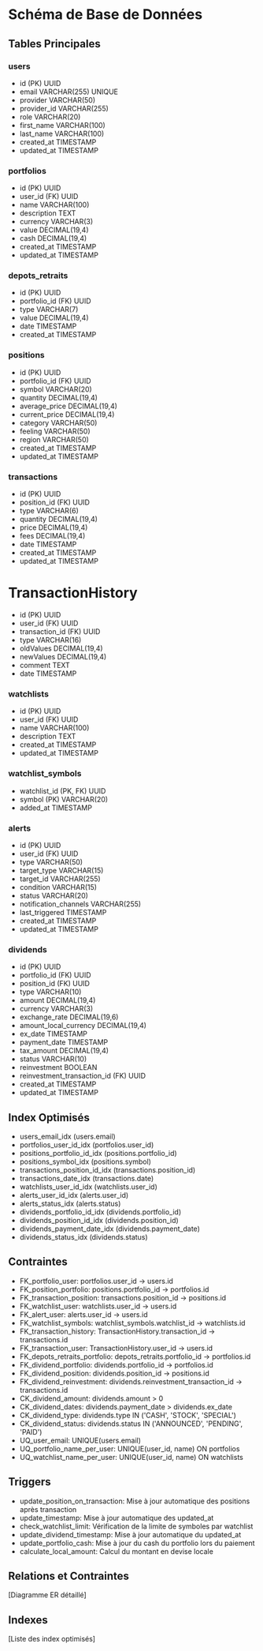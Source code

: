 # Schéma de Base de Données

## Tables Principales

### users
- id (PK) UUID
- email VARCHAR(255) UNIQUE
- provider VARCHAR(50)
- provider_id VARCHAR(255)
- role VARCHAR(20)
- first_name VARCHAR(100)
- last_name VARCHAR(100)
- created_at TIMESTAMP
- updated_at TIMESTAMP

### portfolios
- id (PK) UUID
- user_id (FK) UUID
- name VARCHAR(100)
- description TEXT
- currency VARCHAR(3)
- value DECIMAL(19,4)
- cash DECIMAL(19,4)
- created_at TIMESTAMP
- updated_at TIMESTAMP

### depots_retraits
- id (PK) UUID
- portfolio_id (FK) UUID
- type VARCHAR(7)
- value DECIMAL(19,4)
- date TIMESTAMP
- created_at TIMESTAMP

### positions
- id (PK) UUID
- portfolio_id (FK) UUID
- symbol VARCHAR(20)
- quantity DECIMAL(19,4)
- average_price DECIMAL(19,4)
- current_price DECIMAL(19,4)
- category VARCHAR(50)
- feeling VARCHAR(50)
- region VARCHAR(50)
- created_at TIMESTAMP
- updated_at TIMESTAMP

### transactions
- id (PK) UUID
- position_id (FK) UUID
- type VARCHAR(6)
- quantity DECIMAL(19,4)
- price DECIMAL(19,4)
- fees DECIMAL(19,4)
- date TIMESTAMP
- created_at TIMESTAMP
- updated_at TIMESTAMP

# TransactionHistory
- id (PK) UUID
- user_id (FK) UUID
- transaction_id (FK) UUID
- type VARCHAR(16)
- oldValues DECIMAL(19,4)
- newValues DECIMAL(19,4)
- comment TEXT
- date TIMESTAMP

### watchlists
- id (PK) UUID
- user_id (FK) UUID
- name VARCHAR(100)
- description TEXT
- created_at TIMESTAMP
- updated_at TIMESTAMP

### watchlist_symbols
- watchlist_id (PK, FK) UUID
- symbol (PK) VARCHAR(20)
- added_at TIMESTAMP

### alerts
- id (PK) UUID
- user_id (FK) UUID
- type VARCHAR(50)
- target_type VARCHAR(15)
- target_id VARCHAR(255)
- condition VARCHAR(15)
- status VARCHAR(20)
- notification_channels VARCHAR(255)
- last_triggered TIMESTAMP
- created_at TIMESTAMP
- updated_at TIMESTAMP

### dividends
- id (PK) UUID
- portfolio_id (FK) UUID
- position_id (FK) UUID
- type VARCHAR(10)
- amount DECIMAL(19,4)
- currency VARCHAR(3)
- exchange_rate DECIMAL(19,6)
- amount_local_currency DECIMAL(19,4)
- ex_date TIMESTAMP
- payment_date TIMESTAMP
- tax_amount DECIMAL(19,4)
- status VARCHAR(10)
- reinvestment BOOLEAN
- reinvestment_transaction_id (FK) UUID
- created_at TIMESTAMP
- updated_at TIMESTAMP



## Index Optimisés
- users_email_idx (users.email)
- portfolios_user_id_idx (portfolios.user_id)
- positions_portfolio_id_idx (positions.portfolio_id)
- positions_symbol_idx (positions.symbol)
- transactions_position_id_idx (transactions.position_id)
- transactions_date_idx (transactions.date)
- watchlists_user_id_idx (watchlists.user_id)
- alerts_user_id_idx (alerts.user_id)
- alerts_status_idx (alerts.status)
- dividends_portfolio_id_idx (dividends.portfolio_id)
- dividends_position_id_idx (dividends.position_id)
- dividends_payment_date_idx (dividends.payment_date)
- dividends_status_idx (dividends.status)

## Contraintes
- FK_portfolio_user: portfolios.user_id -> users.id
- FK_position_portfolio: positions.portfolio_id -> portfolios.id
- FK_transaction_position: transactions.position_id -> positions.id
- FK_watchlist_user: watchlists.user_id -> users.id
- FK_alert_user: alerts.user_id -> users.id
- FK_watchlist_symbols: watchlist_symbols.watchlist_id -> watchlists.id
- FK_transaction_history: TransactionHistory.transaction_id -> transactions.id
- FK_transaction_user: TransactionHistory.user_id -> users.id
- FK_depots_retraits_portfolio: depots_retraits.portfolio_id -> portfolios.id
- FK_dividend_portfolio: dividends.portfolio_id -> portfolios.id
- FK_dividend_position: dividends.position_id -> positions.id
- FK_dividend_reinvestment: dividends.reinvestment_transaction_id -> transactions.id
- CK_dividend_amount: dividends.amount > 0
- CK_dividend_dates: dividends.payment_date > dividends.ex_date
- CK_dividend_type: dividends.type IN ('CASH', 'STOCK', 'SPECIAL')
- CK_dividend_status: dividends.status IN ('ANNOUNCED', 'PENDING', 'PAID')
- UQ_user_email: UNIQUE(users.email)
- UQ_portfolio_name_per_user: UNIQUE(user_id, name) ON portfolios
- UQ_watchlist_name_per_user: UNIQUE(user_id, name) ON watchlists

## Triggers
- update_position_on_transaction: Mise à jour automatique des positions après transaction
- update_timestamp: Mise à jour automatique des updated_at
- check_watchlist_limit: Vérification de la limite de symboles par watchlist
- update_dividend_timestamp: Mise à jour automatique du updated_at
- update_portfolio_cash: Mise à jour du cash du portfolio lors du paiement
- calculate_local_amount: Calcul du montant en devise locale

## Relations et Contraintes
[Diagramme ER détaillé]

## Indexes
[Liste des index optimisés] 